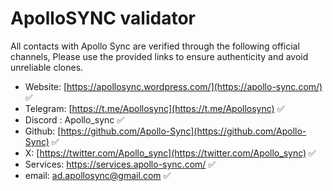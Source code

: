 # ApolloSYNC validator

All contacts with Apollo Sync are verified through the following official channels, 
Please use the provided links to ensure authenticity and avoid unreliable clones.

- Website: [https://apollosync.wordpress.com/](https://apollo-sync.com/) ✅
- Telegram: [https://t.me/Apollosync](https://t.me/Apollosync)           ✅
- Discord : Apollo_sync                                                   ✅
- Github: [https://github.com/Apollo-Sync](https://github.com/Apollo-Sync) ✅
- X: [https://twitter.com/Apollo_sync](https://twitter.com/Apollo_sync) ✅
- Services: https://services.apollo-sync.com/                           ✅
- email: ad.apollosync@gmail.com                                       ✅

